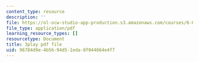 ```yaml
---
content_type: resource
description: ''
file: https://ol-ocw-studio-app-production.s3.amazonaws.com/courses/8-01sc-classical-mechanics-fall-2016/96784d9e4b5694d51eda8f044664e4f7_7WDiK3flILc.pdf
file_type: application/pdf
learning_resource_types: []
resourcetype: Document
title: 3play pdf file
uid: 96784d9e-4b56-94d5-1eda-8f044664e4f7
---
```

